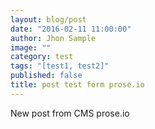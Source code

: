 ```yaml
---
layout: blog/post
date: "2016-02-11 11:00:00"
author: Jhon Sample
image: ""
category: test
tags: "[test1, test2]"
published: false
title: post test form prose.io
---
```



New post from CMS prose.io
